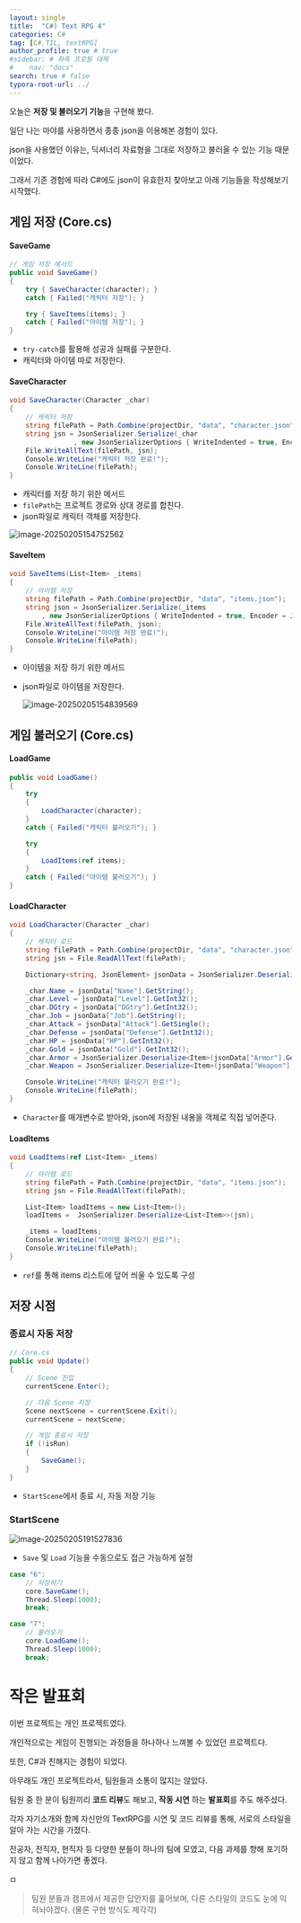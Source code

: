 ```yaml
---
layout: single
title:  "C#) Text RPG 4"
categories: C#
tag: [C#,TIL, textRPG]
author_profile: true # true
#sidebar: # 좌측 프로필 대체
#    nav: "docs"
search: true # false
typora-root-url: ../
---
```


오늘은 **저장 및 불러오기 기능**을 구현해 봤다.

일단 나는 마야를 사용하면서 종종 json을 이용해본 경험이 있다.

json을 사용했던 이유는, 딕셔너리 자료형을 그대로 저장하고 불러올 수 있는 기능 때문이었다.





그래서 기존 경험에 따라 C#에도 json이 유효한지 찾아보고 아래 기능들을 작성해보기 시작했다.

## 게임 저장 (Core.cs)

#### SaveGame

``` c#
// 게임 저장 메서드
public void SaveGame()
{
    try { SaveCharacter(character); }
    catch { Failed("캐릭터 저장"); }

    try { SaveItems(items); }
    catch { Failed("아이템 저장"); }
}
```

- `try-catch`를 활용해 성공과 실패를 구분한다.
- 캐릭터와 아이템 따로 저장한다.





#### SaveCharacter

``` c#
void SaveCharacter(Character _char)
{
    // 캐릭터 저장
    string filePath = Path.Combine(projectDir, "data", "character.json");
    string jsn = JsonSerializer.Serialize(_char
                , new JsonSerializerOptions { WriteIndented = true, Encoder = JavaScriptEncoder.UnsafeRelaxedJsonEscaping });
    File.WriteAllText(filePath, jsn);
    Console.WriteLine("캐릭터 저장 완료!");
    Console.WriteLine(filePath);
}
```

- 캐릭터를 저장 하기 위한 메서드
- `filePath`는 프로젝트 경로와 상대 경로를 합친다.
- json파일로 캐릭터 객체를 저장한다.

![image-20250205154752562](/images/2025-02-05-0019/image-20250205154752562.png)



#### SaveItem

``` c#
void SaveItems(List<Item> _items)
{
    // 아이템 저장
    string filePath = Path.Combine(projectDir, "data", "items.json");
    string json = JsonSerializer.Serialize(_items
        , new JsonSerializerOptions { WriteIndented = true, Encoder = JavaScriptEncoder.UnsafeRelaxedJsonEscaping });
    File.WriteAllText(filePath, json);
    Console.WriteLine("아이템 저장 완료!");
    Console.WriteLine(filePath);
}
```

- 아이템을 저장 하기 위한 메서드

- json파일로 아이템을 저장한다.

  ![image-20250205154839569](/images/2025-02-05-0019/image-20250205154839569.png)



## 게임 불러오기  (Core.cs)



#### LoadGame

``` c#
public void LoadGame()
{
    try
    {
        LoadCharacter(character);
    }
    catch { Failed("캐릭터 불러오기"); }

    try
    {
        LoadItems(ref items);
    }
    catch { Failed("아이템 불러오기"); }
}
```



#### LoadCharacter

``` c#
void LoadCharacter(Character _char)
{   
    // 캐릭터 로드
    string filePath = Path.Combine(projectDir, "data", "character.json");
    string jsn = File.ReadAllText(filePath);

    Dictionary<string, JsonElement> jsonData = JsonSerializer.Deserialize<Dictionary<string, JsonElement>>(jsn);

    _char.Name = jsonData["Name"].GetString();
    _char.Level = jsonData["Level"].GetInt32();
    _char.DGtry = jsonData["DGtry"].GetInt32();
    _char.Job = jsonData["Job"].GetString();
    _char.Attack = jsonData["Attack"].GetSingle();
    _char.Defense = jsonData["Defense"].GetInt32();
    _char.HP = jsonData["HP"].GetInt32();
    _char.Gold = jsonData["Gold"].GetInt32();
    _char.Armor = JsonSerializer.Deserialize<Item>(jsonData["Armor"].GetRawText());
    _char.Weapon = JsonSerializer.Deserialize<Item>(jsonData["Weapon"].GetRawText());

    Console.WriteLine("캐릭터 불러오기 완료!");
    Console.WriteLine(filePath);
}
```

- `Character`를 매개변수로 받아와, json에 저장된 내용을 객체로 직접 넣어준다.



#### LoadItems

``` c#
void LoadItems(ref List<Item> _items)
{
    // 아이템 로드
    string filePath = Path.Combine(projectDir, "data", "items.json");
    string jsn = File.ReadAllText(filePath);

    List<Item> loadItems = new List<Item>();
    loadItems =  JsonSerializer.Deserialize<List<Item>>(jsn);

    _items = loadItems;
    Console.WriteLine("아이템 불러오기 완료!");
    Console.WriteLine(filePath);
}
```

- `ref`를 통해 items 리스트에 덮어 씌울 수 있도록 구성



## 저장 시점

### 종료시 자동 저장

``` c#
// Core.cs
public void Update()
{
    // Scene 진입
    currentScene.Enter();

    // 다음 Scene 지정
    Scene nextScene = currentScene.Exit();
    currentScene = nextScene;

    // 게임 종료시 저장
    if (!isRun)
    {
        SaveGame();
    }
}
```

- `StartScene`에서 종료 시, 자동 저장 기능



### StartScene

![image-20250205191527836](/images/2025-02-05-0019/image-20250205191527836.png)

- `Save` 및 `Load` 기능을 수동으로도 접근 가능하게 설정

``` c#
case "6":
    // 저장하기
    core.SaveGame();
    Thread.Sleep(1000);
    break;

case "7":
    // 불러오기
    core.LoadGame();
    Thread.Sleep(1000);
    break;
```



# 작은 발표회

이번 프로젝트는 개인 프로젝트였다. 

개인적으로는 게임이 진행되는 과정들을 하나하나 느껴볼 수 있었던 프로젝트다.

또한, C#과 친해지는 경험이 되었다.





아무래도 개인 프로젝트라서, 팀원들과 소통이 많지는 않았다.

팀원 중 한 분이 팀원끼리 **코드 리뷰**도 해보고, **작동 시연** 하는 **발표회**를 주도 해주셨다.





각자 자기소개와 함께 자신만의 TextRPG를 시연 및 코드 리뷰를 통해, 서로의 스타일을 알아 가는 시간을 가졌다.

전공자, 전직자, 현직자 등 다양한 분들이 하나의 팀에 모였고, 다음 과제를 향해 포기하지 않고 함께 나아가면 좋겠다.

ㅁ



> 팀원 분들과 캠프에서 제공한 답안지를 훑어보며, 다른 스타일의 코드도 눈에 익혀놔야겠다.
> (물론 구현 방식도 제각각)

